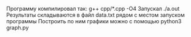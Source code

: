 Программу компилировал так:
g++ cpp/*.cpp -O4
Запускал ./a.out
Результаты складываются в файл data.txt рядом с местом запуском программы
Построить по ним графики можно с помощью python3 graph.py
